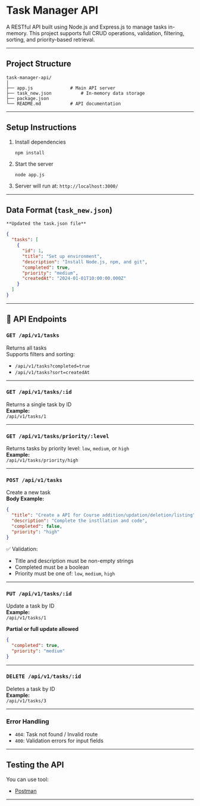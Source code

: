 # Task Manager API
A RESTful API built using Node.js and Express.js to manage tasks in-memory. This project supports full CRUD operations, validation, filtering, sorting, and priority-based retrieval.

---

## Project Structure
```
task-manager-api/
│
├── app.js              # Main API server
├── task_new.json           # In-memory data storage
├── package.json
└── README.md           # API documentation
```

---

## Setup Instructions
1. Install dependencies
   ```
   npm install
   ```
2. Start the server
   ```
   node app.js
   ```
3. Server will run at:
   `http://localhost:3000/`

---

## Data Format (`task_new.json`)
    **Updated the task.json file**
```json
{
  "tasks": [
    {
      "id": 1,
      "title": "Set up environment",
      "description": "Install Node.js, npm, and git",
      "completed": true,
      "priority": "medium",
      "createdAt": "2024-01-01T10:00:00.000Z"
    }
  ]
}
```

---

## 📌 API Endpoints

### `GET /api/v1/tasks`
Returns all tasks  
Supports filters and sorting:
- `/api/v1/tasks?completed=true`
- `/api/v1/tasks?sort=createdAt`

---

### `GET /api/v1/tasks/:id`
Returns a single task by ID  
**Example:**  
`/api/v1/tasks/1`

---

### `GET /api/v1/tasks/priority/:level`
Returns tasks by priority level: `low`, `medium`, or `high`  
**Example:**  
`/api/v1/tasks/priority/high`

---

### `POST /api/v1/tasks`
Create a new task  
**Body Example:**
```json
{
  "title": "Create a API for Course addition/updation/deletion/listing",
  "description": "Complete the instllation and code",
  "completed": false,
  "priority": "high"
}
```

✅ Validation:
- Title and description must be non-empty strings
- Completed must be a boolean
- Priority must be one of: `low`, `medium`, `high`

---

### `PUT /api/v1/tasks/:id`
Update a task by ID  
**Example:**  
`/api/v1/tasks/1`

**Partial or full update allowed**

```json
{
  "completed": true,
  "priority": "medium"
}
```

---

### `DELETE /api/v1/tasks/:id`
Deletes a task by ID  
**Example:**  
`/api/v1/tasks/3`

---

### Error Handling

- `404`: Task not found / Invalid route
- `400`: Validation errors for input fields

---

## Testing the API

You can use tool:
- [Postman](https://www.postman.com/)

---
